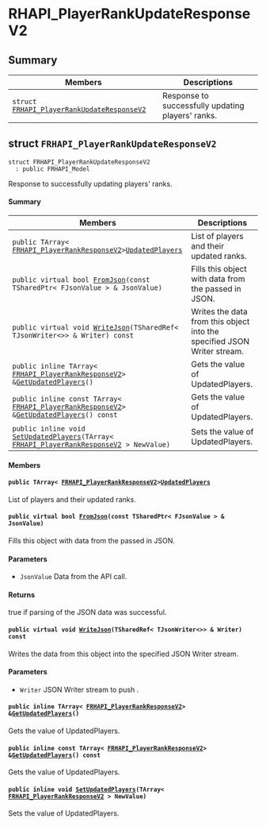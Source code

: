 # RHAPI_PlayerRankUpdateResponseV2 <a id="group__RHAPI__PlayerRankUpdateResponseV2"></a>

## Summary

 Members                        | Descriptions                                
--------------------------------|---------------------------------------------
`struct `[`FRHAPI_PlayerRankUpdateResponseV2`](#structFRHAPI__PlayerRankUpdateResponseV2) | Response to successfully updating players&#39; ranks.

## struct `FRHAPI_PlayerRankUpdateResponseV2` <a id="structFRHAPI__PlayerRankUpdateResponseV2"></a>

```
struct FRHAPI_PlayerRankUpdateResponseV2
  : public FRHAPI_Model
```

Response to successfully updating players&#39; ranks.

#### Summary

 Members                        | Descriptions                                
--------------------------------|---------------------------------------------
`public TArray< `[`FRHAPI_PlayerRankResponseV2`](RHAPI_PlayerRankResponseV2.md#structFRHAPI__PlayerRankResponseV2)` > `[`UpdatedPlayers`](#structFRHAPI__PlayerRankUpdateResponseV2_1ac8f9ea8f222cf7fac5ac1e6b87014bee) | List of players and their updated ranks.
`public virtual bool `[`FromJson`](#structFRHAPI__PlayerRankUpdateResponseV2_1a270e1f6dc1443bbbf698b20c401208cd)`(const TSharedPtr< FJsonValue > & JsonValue)` | Fills this object with data from the passed in JSON.
`public virtual void `[`WriteJson`](#structFRHAPI__PlayerRankUpdateResponseV2_1a0da78137c2780126c9c4f34da659a108)`(TSharedRef< TJsonWriter<>> & Writer) const` | Writes the data from this object into the specified JSON Writer stream.
`public inline TArray< `[`FRHAPI_PlayerRankResponseV2`](RHAPI_PlayerRankResponseV2.md#structFRHAPI__PlayerRankResponseV2)` > & `[`GetUpdatedPlayers`](#structFRHAPI__PlayerRankUpdateResponseV2_1ae6bcc6afd0e3fb680be6bec0a7174f50)`()` | Gets the value of UpdatedPlayers.
`public inline const TArray< `[`FRHAPI_PlayerRankResponseV2`](RHAPI_PlayerRankResponseV2.md#structFRHAPI__PlayerRankResponseV2)` > & `[`GetUpdatedPlayers`](#structFRHAPI__PlayerRankUpdateResponseV2_1a1b9cc5e75951d3137566c74e468c85f4)`() const` | Gets the value of UpdatedPlayers.
`public inline void `[`SetUpdatedPlayers`](#structFRHAPI__PlayerRankUpdateResponseV2_1a9bb57cf34346cfaf48a54f4da3679487)`(TArray< `[`FRHAPI_PlayerRankResponseV2`](RHAPI_PlayerRankResponseV2.md#structFRHAPI__PlayerRankResponseV2)` > NewValue)` | Sets the value of UpdatedPlayers.

#### Members

#### `public TArray< `[`FRHAPI_PlayerRankResponseV2`](RHAPI_PlayerRankResponseV2.md#structFRHAPI__PlayerRankResponseV2)` > `[`UpdatedPlayers`](#structFRHAPI__PlayerRankUpdateResponseV2_1ac8f9ea8f222cf7fac5ac1e6b87014bee) <a id="structFRHAPI__PlayerRankUpdateResponseV2_1ac8f9ea8f222cf7fac5ac1e6b87014bee"></a>

List of players and their updated ranks.

#### `public virtual bool `[`FromJson`](#structFRHAPI__PlayerRankUpdateResponseV2_1a270e1f6dc1443bbbf698b20c401208cd)`(const TSharedPtr< FJsonValue > & JsonValue)` <a id="structFRHAPI__PlayerRankUpdateResponseV2_1a270e1f6dc1443bbbf698b20c401208cd"></a>

Fills this object with data from the passed in JSON.

#### Parameters
* `JsonValue` Data from the API call.

#### Returns
true if parsing of the JSON data was successful.

#### `public virtual void `[`WriteJson`](#structFRHAPI__PlayerRankUpdateResponseV2_1a0da78137c2780126c9c4f34da659a108)`(TSharedRef< TJsonWriter<>> & Writer) const` <a id="structFRHAPI__PlayerRankUpdateResponseV2_1a0da78137c2780126c9c4f34da659a108"></a>

Writes the data from this object into the specified JSON Writer stream.

#### Parameters
* `Writer` JSON Writer stream to push .

#### `public inline TArray< `[`FRHAPI_PlayerRankResponseV2`](RHAPI_PlayerRankResponseV2.md#structFRHAPI__PlayerRankResponseV2)` > & `[`GetUpdatedPlayers`](#structFRHAPI__PlayerRankUpdateResponseV2_1ae6bcc6afd0e3fb680be6bec0a7174f50)`()` <a id="structFRHAPI__PlayerRankUpdateResponseV2_1ae6bcc6afd0e3fb680be6bec0a7174f50"></a>

Gets the value of UpdatedPlayers.

#### `public inline const TArray< `[`FRHAPI_PlayerRankResponseV2`](RHAPI_PlayerRankResponseV2.md#structFRHAPI__PlayerRankResponseV2)` > & `[`GetUpdatedPlayers`](#structFRHAPI__PlayerRankUpdateResponseV2_1a1b9cc5e75951d3137566c74e468c85f4)`() const` <a id="structFRHAPI__PlayerRankUpdateResponseV2_1a1b9cc5e75951d3137566c74e468c85f4"></a>

Gets the value of UpdatedPlayers.

#### `public inline void `[`SetUpdatedPlayers`](#structFRHAPI__PlayerRankUpdateResponseV2_1a9bb57cf34346cfaf48a54f4da3679487)`(TArray< `[`FRHAPI_PlayerRankResponseV2`](RHAPI_PlayerRankResponseV2.md#structFRHAPI__PlayerRankResponseV2)` > NewValue)` <a id="structFRHAPI__PlayerRankUpdateResponseV2_1a9bb57cf34346cfaf48a54f4da3679487"></a>

Sets the value of UpdatedPlayers.

